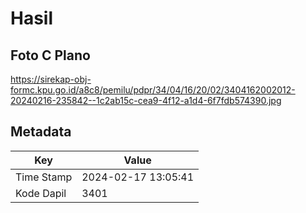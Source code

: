 # Hasil

## Foto C Plano

https://sirekap-obj-formc.kpu.go.id/a8c8/pemilu/pdpr/34/04/16/20/02/3404162002012-20240216-235842--1c2ab15c-cea9-4f12-a1d4-6f7fdb574390.jpg


## Metadata

| Key        | Value               |
| ---------- | ------------------- |
| Time Stamp | 2024-02-17 13:05:41 |
| Kode Dapil | 3401                |



